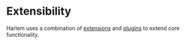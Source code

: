 # Extensibility

Harlem uses a combination of [extensions](/extensibility/extensions/introduction.html) and [plugins](/extensibility/plugins/introduction.html) to extend core functionality. 